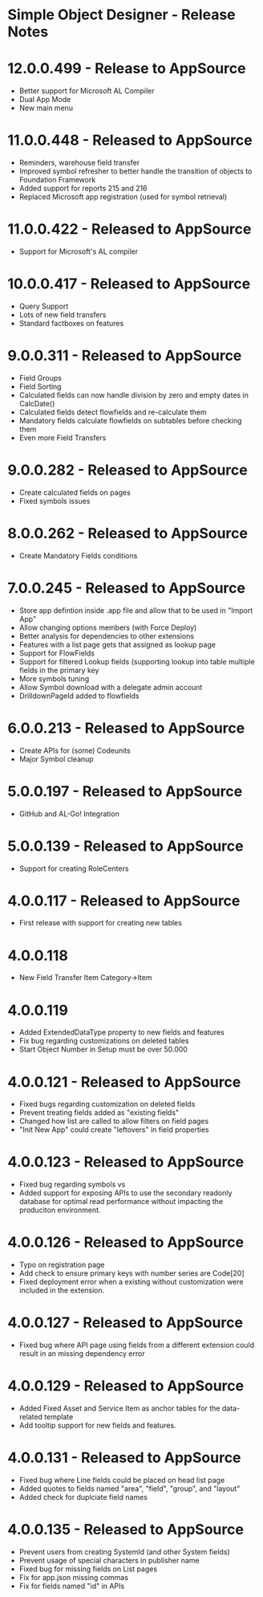 Simple Object Designer - Release Notes
======================================

12.0.0.499 - Release to AppSource
=================================
* Better support for Microsoft AL Compiler
* Dual App Mode
* New main menu

11.0.0.448 - Released to AppSource
==================================
* Reminders, warehouse field transfer
* Improved symbol refresher to better handle the transition of objects to Foundation Framework
* Added support for reports 215 and 216
* Replaced Microsoft app registration (used for symbol retrieval)
  
11.0.0.422 - Released to AppSource
==================================
* Support for Microsoft's AL compiler

10.0.0.417 - Released to AppSource
==================================
* Query Support
* Lots of new field transfers
* Standard factboxes on features

9.0.0.311 - Released to AppSource
=================================
* Field Groups
* Field Sorting
* Calculated fields can now handle division by zero and empty dates in CalcDate()
* Calculated fields detect flowfields and re-calculate them
* Mandatory fields calculate flowfields on subtables before checking them
* Even more Field Transfers

9.0.0.282 - Released to AppSource
=================================
* Create calculated fields on pages
* Fixed symbols issues

8.0.0.262 - Released to AppSource
=================================
* Create Mandatory Fields conditions

7.0.0.245 - Released to AppSource
=================================
* Store app defintion inside .app file and allow that to be used in "Import App"
* Allow changing options members (with Force Deploy)
* Better analysis for dependencies to other extensions
* Features with a list page gets that assigned as lookup page
* Support for FlowFields
* Support for filtered Lookup fields (supporting lookup into table multiple fields in the primary key
* More symbols tuning
* Allow Symbol download with a delegate admin account
* DrilldownPageId added to flowfields

6.0.0.213 - Released to AppSource
=================================

* Create APIs for (some) Codeunits 
* Major Symbol cleanup

5.0.0.197 - Released to AppSource
=================================
* GitHub and AL-Go! Integration

5.0.0.139 - Released to AppSource
=================================
* Support for creating RoleCenters

4.0.0.117 - Released to AppSource
=================================
* First release with support for creating new tables

4.0.0.118
=========
* New Field Transfer Item Category->Item

4.0.0.119
=========
* Added ExtendedDataType property to new fields and features
* Fix bug regarding customizations on deleted tables
* Start Object Number in Setup must be over 50.000

4.0.0.121 - Released to AppSource
=================================
* Fixed bugs regarding customization on deleted fields
* Prevent treating fields added as "existing fields"
* Changed how list are called to allow filters on field pages
* "Init New App" could create "leftovers" in field properties

4.0.0.123 - Released to AppSource
=================================
* Fixed bug regarding symbols vs
* Added support for exposing APIs to use the secondary readonly database for optimal read performance without impacting the produciton environment.

4.0.0.126 - Released to AppSource
=================================
* Typo on registration page
* Add check to ensure primary keys with number series are Code[20]
* Fixed deployment error when a existing without customization were included in the extension.

4.0.0.127 - Released to AppSource
=================================
* Fixed bug where API page using fields from a different extension could result in an missing dependency error

4.0.0.129 - Released to AppSource
=================================
* Added Fixed Asset and Service Item as anchor tables for the data-related template
* Add tooltip support for new fields and features.

4.0.0.131 - Released to AppSource
=================================
* Fixed bug where Line fields could be placed on head list page
* Added quotes to fields named "area", "field", "group", and "layout"
* Added check for duplciate field names

4.0.0.135 - Released to AppSource
=================================
* Prevent users from creating SystemId (and other System fields)
* Prevent usage of special characters in publisher name
* Fixed bug for missing fields on List pages
* Fix for app.json missing commas
* Fix for fields named "id" in APIs

